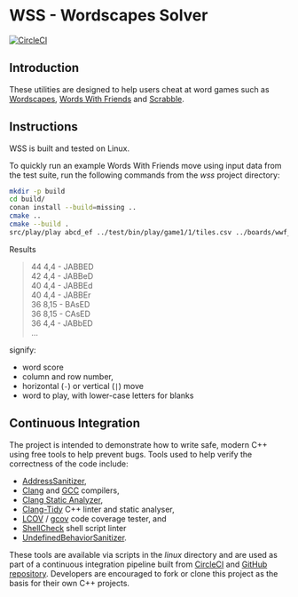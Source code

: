 # WSS - Wordscapes Solver

[![CircleCI](https://circleci.com/gh/johnmcfarlane/wss.svg?style=svg)](https://circleci.com/gh/johnmcfarlane/wss)

## Introduction

These utilities are designed to help users cheat at word games such as
[Wordscapes](https://www.peoplefun.com/games), 
[Words With Friends](https://www.zynga.com/games/words-with-friends-2/) and
[Scrabble](http://www.scrabble.com/).

## Instructions

WSS is built and tested on Linux.

To quickly run an example Words With Friends move using input data from the test
suite, run the following commands from the *wss* project directory:

```sh
mkdir -p build
cd build/
conan install --build=missing ..
cmake ..
cmake --build .
src/play/play abcd_ef ../test/bin/play/game1/1/tiles.csv ../boards/wwf_regular.csv
```

Results

>  44  4,4  - JABBED  
>  42  4,4  - JABBeD  
>  40  4,4  - JABBEd  
>  40  4,4  - JABBEr  
>  36  8,15 - BAsED  
>  36  8,15 - CAsED  
>  36  4,4  - JABbED  
> ...

signify:

* word score
* column and row number,
* horizontal (`-`) or vertical (`|`) move 
* word to play, with lower-case letters for blanks

## Continuous Integration

The project is intended to demonstrate how to write safe, modern C++ using free
tools to help prevent bugs. Tools used to help verify the
correctness of the code include:

* [AddressSanitizer](https://clang.llvm.org/docs/AddressSanitizer.html),
* [Clang](https://clang.llvm.org/) and [GCC](https://gcc.gnu.org/) compilers,
* [Clang Static Analyzer](https://clang-analyzer.llvm.org/),
* [Clang-Tidy](https://clang.llvm.org/extra/clang-tidy/) C++ linter and static
  analyser,
* [LCOV](http://ltp.sourceforge.net/coverage/lcov.php) /
  [gcov](https://gcc.gnu.org/onlinedocs/gcc/Gcov.html) code coverage tester, and
* [ShellCheck](https://www.shellcheck.net/) shell script linter
* [UndefinedBehaviorSanitizer](https://clang.llvm.org/docs/UndefinedBehaviorSanitizer.html).

These tools are available via scripts in the *linux* directory and are used as
part of a continuous integration pipeline built from 
[CircleCI](https://circleci.com/gh/johnmcfarlane/wss) and
[GitHub repository](https://github.com/johnmcfarlane/wss). Developers are
encouraged to fork or clone this project as the basis for their own C++
projects. 
